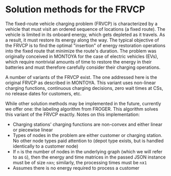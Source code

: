 # Solution methods for the FRVCP
The fixed-route vehicle charging problem (FRVCP) is characterized by a vehicle that must visit an ordered sequence of locations (a fixed route). The vehicle is limited in its onboard energy, which gets depleted as it travels. As a result, it must restore its energy along the way. The typical objective of the FRVCP is to find the optimal "insertion" of energy restoration operations into the fixed route that minimize the route's duration. The problem was originally conceived in MONTOYA for the case of electric vehicles (EVs), which require nontrivial amounts of time to restore the energy in their batteries and must therefore carefully consider their charging operations.

A number of variants of the FRVCP exist. The one addressed here is the original FRVCP as described in MONTOYA. This variant uses non-linear charging functions, continuous charging decisions, zero wait times at CSs, no release dates for customers, etc.

While other solution methods may be implemented in the future, currently we offer one: the labeling algorithm from FROGER. This algorithm solves this variant of the FRVCP exactly. Notes on this implementation:
 - Charging stations' charging functions are non-convex and either linear or piecewise linear
 - Types of nodes in the problem are either customer or charging station. No other node types paid attention to (depot type exists, but is handled identically to a customer node)
 - If `n` is the number of nodes in the underlying graph (which we will refer to as `G`), then the energy and time matrices in the passed JSON instance must be of size `n`x`n`; similarly, the processing times must be `n`x`1`
 - Assumes there is no energy required to process a customer